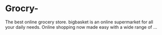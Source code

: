 # Grocry-
The best online grocery store. bigbasket is an online supermarket for all your daily needs. Online shopping now made easy with a wide range of …
